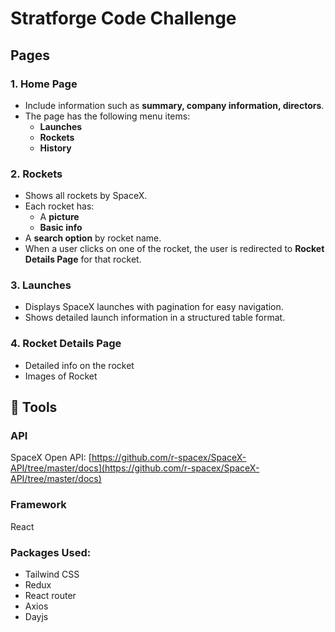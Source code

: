 # Stratforge Code Challenge

## Pages
### 1. Home Page

- Include information such as **summary, company information, directors**.
- The page has the following menu items:
  - **Launches**
  - **Rockets**
  - **History**

### 2. Rockets

- Shows all rockets by SpaceX.
- Each rocket has:
  - A **picture**
  - **Basic info** 
- A **search option** by rocket name.
- When a user clicks on one of the rocket, the user is redirected to **Rocket Details Page** for that rocket.

### 3. Launches

- Displays SpaceX launches with pagination for easy navigation.
- Shows detailed launch information in a structured table format.

### 4. Rocket Details Page

- Detailed info on the rocket
- Images of Rocket


## 🧰 Tools

### API

SpaceX Open API:  [https://github.com/r-spacex/SpaceX-API/tree/master/docs](https://github.com/r-spacex/SpaceX-API/tree/master/docs)

### Framework

React

### Packages Used:

- Tailwind CSS
- Redux
- React router
- Axios
- Dayjs
